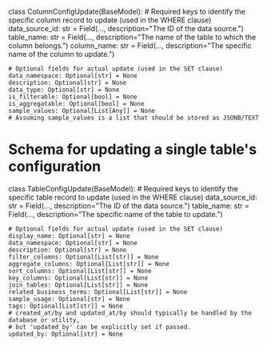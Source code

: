 class ColumnConfigUpdate(BaseModel):
    # Required keys to identify the specific column record to update (used in the WHERE clause)
    data_source_id: str = Field(..., description="The ID of the data source.")
    table_name: str = Field(..., description="The name of the table to which the column belongs.")
    column_name: str = Field(..., description="The specific name of the column to update.")

    # Optional fields for actual update (used in the SET clause)
    data_namespace: Optional[str] = None
    description: Optional[str] = None
    data_type: Optional[str] = None
    is_filterable: Optional[bool] = None
    is_aggregatable: Optional[bool] = None
    sample_values: Optional[List[Any]] = None
    # Assuming sample_values is a list that should be stored as JSONB/TEXT

# Schema for updating a single table's configuration
class TableConfigUpdate(BaseModel):
    # Required keys to identify the specific table record to update (used in the WHERE clause)
    data_source_id: str = Field(..., description="The ID of the data source.")
    table_name: str = Field(..., description="The specific name of the table to update.")

    # Optional fields for actual update (used in the SET clause)
    display_name: Optional[str] = None
    data_namespace: Optional[str] = None
    description: Optional[str] = None
    filter_columns: Optional[List[str]] = None
    aggregate_columns: Optional[List[str]] = None
    sort_columns: Optional[List[str]] = None
    key_columns: Optional[List[str]] = None
    join_tables: Optional[List[str]] = None
    related_business_terms: Optional[List[str]] = None
    sample_usage: Optional[str] = None
    tags: Optional[List[str]] = None
    # created_at/by and updated_at/by should typically be handled by the database or utility,
    # but 'updated_by' can be explicitly set if passed.
    updated_by: Optional[str] = None
